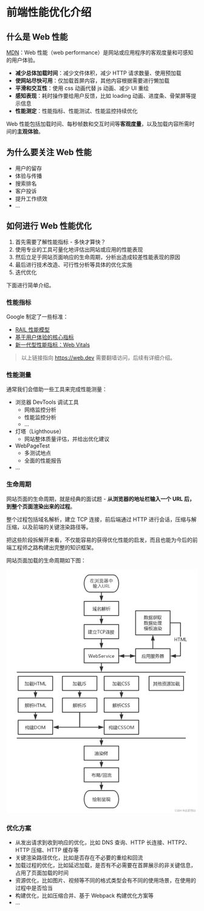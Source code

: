 # 前端性能优化介绍

## 什么是 Web 性能

[MDN](https://developer.mozilla.org/en-US/docs/Learn/Performance/What_is_web_performance)：Web 性能（web performance）是网站或应用程序的客观度量和可感知的用户体验。

- **减少总体加载时间**：减少文件体积，减少 HTTP 请求数量、使用预加载
- **使网站尽快可用**：仅加载首屏内容，其他内容根据需要进行懒加载
- **平滑和交互性**：使用 css 动画代替 js 动画、减少 UI 重绘
- **感知表现**：耗时操作要给用户反馈，比如 loading 动画、进度条、骨架屏等提示信息
- **性能测定**：性能指标、性能测试、性能监控持续优化

Web 性能包括加载时间、每秒帧数和交互时间等**客观度量**，以及加载内容所需时间的**主观体验**。

## 为什么要关注 Web 性能

- 用户的留存
- 体验与传播
- 搜索排名
- 客户投诉
- 提升工作绩效
- …

## 如何进行 Web 性能优化

1.  首先需要了解性能指标 - 多快才算快？
2.  使用专业的工具可量化地评估出网站或应用的性能表现
3.  然后立足于网站页面响应的生命周期，分析出造成较差性能表现的原因
4.  最后进行技术改造、可行性分析等具体的优化实施
5.  迭代优化

下面进行简单介绍。

### 性能指标

Google 制定了一些标准：

- [RAIL 性能模型](https://web.dev/rail/)
- [基于用户体验的核心指标](https://web.dev/metrics/)
- [新一代型性能指标：Web Vitals](https://web.dev/vitals/)

> 以上链接指向 https://web.dev 需要翻墙访问，后续有详细介绍。

### 性能测量

通常我们会借助一些工具来完成性能测量：

- 浏览器 DevTools 调试工具
  - 网络监控分析
  - 性能监控分析
  - …
- 灯塔（Lighthouse）
  - 网站整体质量评估，并给出优化建议
- WebPageTest
  - 多测试地点
  - 全面的性能报告
- …

### 生命周期

网站页面的生命周期，就是经典的面试题 - **从浏览器的地址栏输入一个 URL 后，到整个页面渲染出来的过程**。

整个过程包括域名解析，建立 TCP 连接，前后端通过 HTTP 进行会话，压缩与解压缩，以及前端的关键渲染路径等。

把这些阶段拆解开来看，不仅能容易的获得优化性能的启发，而且也能为今后的前端工程师之路构建出完整的知识框架。

网站页面加载的生命周期如下图：

![](./static/4b34e91a85024b1da36d20a64f2addc7.jpeg#pic_center)

### 优化方案

- 从发出请求到收到响应的优化，比如 DNS 查询、HTTP 长连接、HTTP2、HTTP 压缩、HTTP 缓存等
- 关键渲染路径优化，比如是否存在不必要的重绘和回流
- 加载过程的优化，比如延迟加载，是否有不必需要在首屏展示的非关键信息，占用了页面加载的时间
- 资源优化，比如图片、视频等不同的格式类型会有不同的使用场景，在使用的过程中是否恰当
- 构建优化，比如压缩合并、基于 Webpack 构建优化方案等
- …
